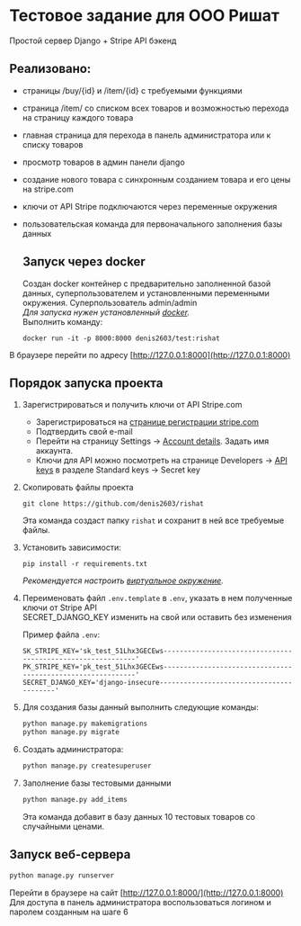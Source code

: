Тестовое задание для ООО Ришат
==============================
Простой сервер Django + Stripe API бэкенд

Реализовано:
-----------
 - страницы /buy/{id} и /item/{id} с требуемыми функциями
 - страница /item/ со списком всех товаров и возможностью перехода на страницу каждого товара
 - главная страница для перехода в панель администратора или к списку товаров
 - просмотр товаров в админ панели django
 - создание нового товара с синхронным созданием товара и его цены на stripe.com
 - ключи от API Stripe подключаются через переменные окружения
 - пользовательская команда для первоначального заполнения базы данных
 
    Запуск через docker
    -------------------
    Создан docker контейнер с предварительно заполненной базой данных, суперпользователем и 
    установленными переменными окружения. Суперпользователь admin/admin  
    *Для запуска нужен установленный [docker](https://www.docker.com/).*  
    Выполнить команду:  
    
    ```commandline
    docker run -it -p 8000:8000 denis2603/test:rishat
    ```  
В браузере перейти по адресу [http://127.0.0.1:8000](http://127.0.0.1:8000)


Порядок запуска проекта
-----------------------

1.  Зарегистрироваться и получить ключи от API Stripe.com
     - Зарегистрироваться на [странице регистрации stripe.com](https://dashboard.stripe.com/register)
     - Подтвердить свой e-mail
     - Перейти на страницу Settings -> [Account details](https://dashboard.stripe.com/settings/account). Задать имя аккаунта.
     - Ключи для API можно посмотреть на странице Developers -> [API keys](https://dashboard.stripe.com/test/apikeys) в разделе Standard keys -> Secret key


2. Скопировать файлы проекта
    ```commandline
    git clone https://github.com/denis2603/rishat
    ```
    Эта команда создаст папку `rishat`  и сохранит в ней все требуемые файлы.
   

3. Установить зависимости:
    ```commandline
    pip install -r requirements.txt
    ```
    *Рекомендуется настроить [виртуальное окружение](https://docs.python.org/3/library/venv.html).*


4. Переименовать файл `.env.template` в `.env`, указать в нем полученные ключи от Stripe API  
SECRET_DJANGO_KEY изменить на свой или оставить без изменения

    Пример файла `.env`:
    ```dotenv
    SK_STRIPE_KEY='sk_test_51Lhx3GECEws------------------------------------------------------------'
    PK_STRIPE_KEY='pk_test_51Lhx3GECEws------------------------------------------------------------'
    SECRET_DJANGO_KEY='django-insecure-----------------------------------------'
    ```

5. Для создания базы данный выполнить следующие команды:

    ```bash
    python manage.py makemigrations
    python manage.py migrate
    ```

6. Создать администратора:

    ```bash
    python manage.py createsuperuser
    ```

7. Заполнение базы тестовыми данными
    ```bash
    python manage.py add_items
    ```
    Эта команда добавит в базу данных 10 тестовых товаров со случайными ценами.    

Запуск веб-сервера
------------------

```bash
python manage.py runserver
```

Перейти в браузере на сайт [http://127.0.0.1:8000/](http://127.0.0.1:8000)  
Для доступа в панель администратора воспользоваться логином и паролем созданным на шаге 6